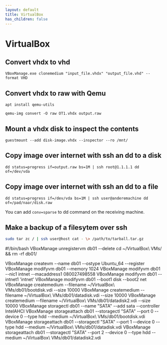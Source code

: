 ```yaml
---
layout: default
title: VirtualBox
has_children: false
---
```


# VirtualBox

## Convert vhdx to vhd

`VBoxManage.exe clonemedium "input_file.vhdx" "output_file.vhd" --format VHD`

## Convert vhdx to raw with Qemu

`apt install qemu-utils`

`qemu-img convert -O raw OT1.vhdx output.raw`

## Mount a vhdx disk to inspect the contents

`guestmount --add disk-image.vhdx --inspector --ro /mnt/`

## Copy image over internet with ssh an dd to a disk

`dd status=progress if=output.raw bs=1M | ssh root@1.1.1.1 dd of=/dev/vda`


## Copy image over internet with ssh an dd to a file

`dd status=progress if=/dev/vda bs=1M | ssh user@anderemachine dd of=/pad/naar/disk.raw`

You can add `conv=sparse` to dd command on the receiving machine.

## Make a backup of a filesytem over ssh

```bash
sudo tar zc / | ssh user@host cat - \> /path/to/tarball.tar.gz
```




#!/bin/bash
VBoxManage unregistervm db01 --delete
cd ~/VirtualBox\ VMs/ && rm -rf db01/


VBoxManage createvm --name db01 --ostype Ubuntu_64 --register
VBoxManage modifyvm db01 --memory 1024
VBoxManage modifyvm db01 --nic1 intnet --macaddress1 080027498558
VBoxManage modifyvm db01 --intnet1 'intnet'
VBoxManage modifyvm db01 --boot1 disk --boot2 net
VBoxManage createmedium --filename ~/VirtualBox\ VMs/db01/bootdisk.vdi --size 10000
VBoxManage createmedium --filename ~/VirtualBox\ VMs/db01/datadisk.vdi --size 10000
VBoxManage createmedium --filename ~/VirtualBox\ VMs/db01/datadisk2.vdi --size 10000
VBoxManage storagectl db01 --name "SATA" --add sata --controller IntelAHCI
VBoxManage storageattach db01 --storagectl "SATA" --port 0 --device 0 --type hdd --medium ~/VirtualBox\ VMs/db01/bootdisk.vdi
VBoxManage storageattach db01 --storagectl "SATA" --port 1 --device 0 --type hdd --medium ~/VirtualBox\ VMs/db01/datadisk.vdi
VBoxManage storageattach db01 --storagectl "SATA" --port 2 --device 0 --type hdd --medium ~/VirtualBox\ VMs/db01/datadisk2.vdi
